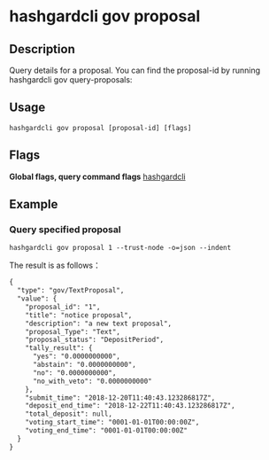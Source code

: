 # hashgardcli gov proposal

## Description

Query details for a proposal. You can find the proposal-id by running hashgardcli gov query-proposals:

## Usage

```
hashgardcli gov proposal [proposal-id] [flags]
```
## Flags

**Global flags, query command flags** [hashgardcli](../README.md)

## Example

### Query specified proposal

```shell
hashgardcli gov proposal 1 --trust-node -o=json --indent
```

The result is as follows：

```txt
{
  "type": "gov/TextProposal",
  "value": {
    "proposal_id": "1",
    "title": "notice proposal",
    "description": "a new text proposal",
    "proposal_Type": "Text",
    "proposal_status": "DepositPeriod",
    "tally_result": {
      "yes": "0.0000000000",
      "abstain": "0.0000000000",
      "no": "0.0000000000",
      "no_with_veto": "0.0000000000"
    },
    "submit_time": "2018-12-20T11:40:43.123286817Z",
    "deposit_end_time": "2018-12-22T11:40:43.123286817Z",
    "total_deposit": null,
    "voting_start_time": "0001-01-01T00:00:00Z",
    "voting_end_time": "0001-01-01T00:00:00Z"
  }
}
```
